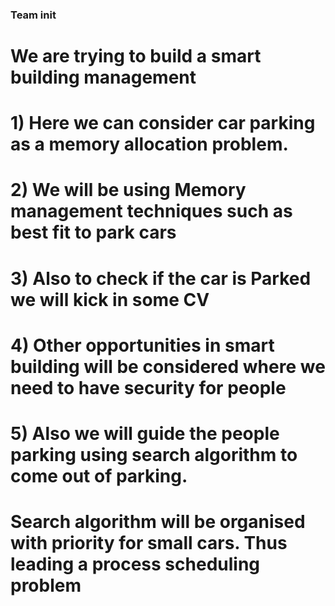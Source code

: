 ### Team __init__ ###

# We are trying to build a smart building management #
# 1) Here we can consider car parking as a memory allocation problem. #
# 2) We will be using Memory management techniques such as best fit to park cars #
# 3) Also to check if the car is Parked we will kick in some CV #
# 4) Other opportunities in smart building will be considered where we need to have security for people #
# 5) Also we will guide the people parking using search algorithm to come out of parking. #
# Search algorithm will be organised with priority for small cars. Thus leading a process scheduling problem # 
